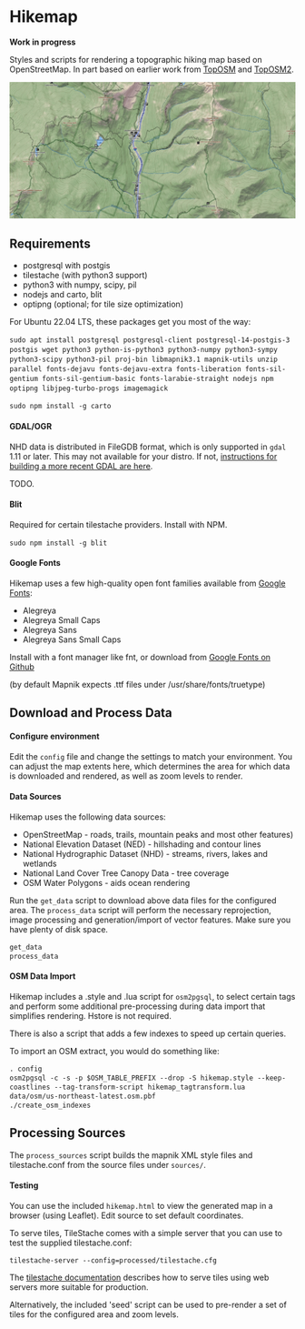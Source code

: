 # Hikemap #

**Work in progress**

Styles and scripts for rendering a topographic hiking map based on OpenStreetMap.
In part based on earlier work from
[TopOSM](https://github.com/Ahlzen/TopOSM) and
[TopOSM2](https://github.com/Ahlzen/TopOSM2).

![Example](images/example2.jpg)


## Requirements ##

* postgresql with postgis
* tilestache (with python3 support)
* python3 with numpy, scipy, pil
* nodejs and carto, blit
* optipng (optional; for tile size optimization)


For Ubuntu 22.04 LTS, these packages get you most of the way:

`sudo apt install postgresql postgresql-client postgresql-14-postgis-3 postgis wget python3 python-is-python3 python3-numpy python3-sympy python3-scipy python3-pil proj-bin libmapnik3.1 mapnik-utils unzip parallel fonts-dejavu fonts-dejavu-extra fonts-liberation fonts-sil-gentium fonts-sil-gentium-basic fonts-larabie-straight nodejs npm optipng libjpeg-turbo-progs imagemagick`

`sudo npm install -g carto`



#### GDAL/OGR ####

NHD data is distributed in FileGDB format, which is only supported in `gdal` 1.11 or later. This may not available for your distro. If not, [instructions for building a more recent GDAL are here](http://trac.osgeo.org/gdal/wiki/BuildHints).

TODO.


#### Blit ####

Required for certain tilestache providers. Install with NPM.

`sudo npm install -g blit`


#### Google Fonts ####

Hikemap uses a few high-quality open font families available from [Google Fonts](https://www.google.com/fonts):

* Alegreya
* Alegreya Small Caps
* Alegreya Sans
* Alegreya Sans Small Caps

Install with a font manager like fnt, or download from [Google Fonts on Github](https://github.com/google/fonts)


(by default Mapnik expects .ttf files under /usr/share/fonts/truetype)


## Download and Process Data ##


#### Configure environment ####

Edit the `config` file and change the settings to match your environment. You can adjust the map extents here, which determines the area for which data is downloaded and rendered, as well as zoom levels to render.


#### Data Sources ####

Hikemap uses the following data sources:

* OpenStreetMap - roads, trails, mountain peaks and most other features)
* National Elevation Dataset (NED) - hillshading and contour lines
* National Hydrographic Dataset (NHD) - streams, rivers, lakes and wetlands
* National Land Cover Tree Canopy Data - tree coverage
* OSM Water Polygons - aids ocean rendering

Run the `get_data` script to download above data files for the configured area. The `process_data` script will perform the necessary reprojection, image processing and generation/import of vector features. Make sure you have plenty of disk space.

```
get_data
process_data
```

#### OSM Data Import ####

Hikemap includes a .style and .lua script for `osm2pgsql`, to select certain tags and perform some additional pre-processing during data import that simplifies rendering. Hstore is not required.

There is also a script that adds a few indexes to speed up certain queries.

To import an OSM extract, you would do something like:

```
. config
osm2pgsql -c -s -p $OSM_TABLE_PREFIX --drop -S hikemap.style --keep-coastlines --tag-transform-script hikemap_tagtransform.lua data/osm/us-northeast-latest.osm.pbf
./create_osm_indexes
```


## Processing Sources ##

The `process_sources` script builds the mapnik XML style files and tilestache.conf from the source files under `sources/`.


#### Testing ####

You can use the included `hikemap.html` to view the generated map in a browser (using Leaflet). Edit source to set default coordinates.

To serve tiles, TileStache comes with a simple server that you can use to test the supplied tilestache.conf:

```
tilestache-server --config=processed/tilestache.cfg
```

The [tilestache documentation](http://tilestache.org/doc/) describes how to serve tiles using web servers more suitable for production.

Alternatively, the included 'seed' script can be used to pre-render a set of tiles for the configured area and zoom levels.
